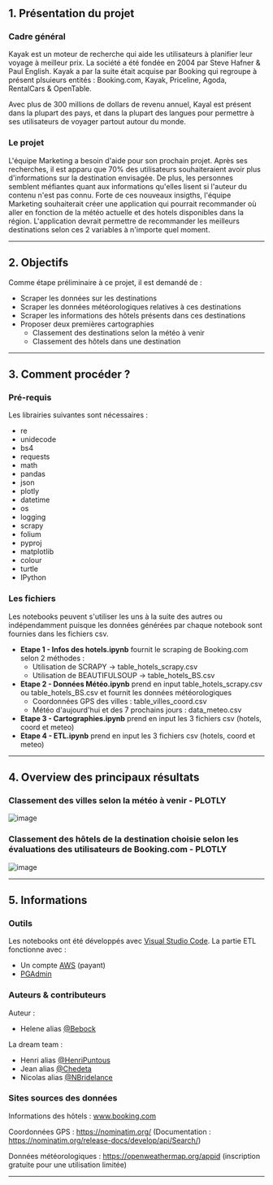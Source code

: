 # 
## 1. Présentation du projet 

### Cadre général 

Kayak est un moteur de recherche qui aide les utilisateurs à planifier leur voyage à meilleur prix. La société a été fondée en 2004 par Steve Hafner & Paul English. Kayak a par la suite était acquise par Booking qui regroupe à présent plsuieurs entités : Booking.com, Kayak, Priceline, Agoda, RentalCars & OpenTable. 

Avec plus de 300 millions de dollars de revenu annuel, Kayal est présent dans la plupart des pays, et dans la plupart des langues pour permettre à ses utilisateurs de voyager partout autour du monde. 

### Le projet 

L'équipe Marketing a besoin d'aide pour son prochain projet. Après ses recherches, il est apparu que 70% des utilisateurs souhaiteraient avoir plus d'informations sur la destination envisagée. De plus, les personnes semblent méfiantes quant aux informations qu'elles lisent si l'auteur du contenu n'est pas connu. 
Forte de ces nouveaux insigths, l'équipe Marketing souhaiterait créer une application qui pourrait recommander où aller en fonction de la météo actuelle et des hotels disponibles dans la région. 
L'application devrait permettre de recommander les meilleurs destinations selon ces 2 variables à n'importe quel moment. 

----

## 2. Objectifs 

Comme étape préliminaire à ce projet, il est demandé de : 

  * Scraper les données sur les destinations
  * Scraper les données météorologiques relatives à ces destinations
  * Scraper les informations des hôtels présents dans ces destinations 
  * Proposer deux premières cartographies 
    * Classement des destinations selon la météo à venir
    * Classement des hôtels dans une destination 

----

## 3. Comment procéder ?

### Pré-requis

Les librairies suivantes sont nécessaires : 
  * re  
  * unidecode
  * bs4 
  * requests
  * math 
  * pandas 
  * json
  * plotly
  * datetime 
  * os 
  * logging
  * scrapy
  * folium
  * pyproj 
  * matplotlib
  * colour 
  * turtle 
  * IPython

### Les fichiers

Les notebooks peuvent s'utiliser les uns à la suite des autres ou indépendamment puisque les données générées par chaque notebook sont fournies dans les fichiers csv. 

  * **Etape 1 - Infos des hotels.ipynb** fournit le scraping de Booking.com selon 2 méthodes : 
    * Utilisation de SCRAPY -> table_hotels_scrapy.csv
    * Utilisation de BEAUTIFULSOUP -> table_hotels_BS.csv
  * **Etape 2 - Données Météo.ipynb** prend en input table_hotels_scrapy.csv ou table_hotels_BS.csv et fournit les données météorologiques
    * Coordonnées GPS des villes : table_villes_coord.csv
    * Météo d'aujourd'hui et des 7 prochains jours : data_meteo.csv
  * **Etape 3 - Cartographies.ipynb** prend en input les 3 fichiers csv (hotels, coord et meteo)
  * **Etape 4 - ETL.ipynb** prend en input les 3 fichiers csv (hotels, coord et meteo)

----

## 4. Overview des principaux résultats

### Classement des villes selon la météo à venir - PLOTLY

![image](https://user-images.githubusercontent.com/38078432/185938879-5c58982c-8cba-42a2-929d-bd354d5e131e.png)

### Classement des hôtels de la destination choisie selon les évaluations des utilisateurs de Booking.com - PLOTLY

![image](https://user-images.githubusercontent.com/38078432/185939372-e02d4dcd-254f-40d9-8ce4-9a48f8da9828.png)

----

## 5. Informations

### Outils

Les notebooks ont été développés avec [Visual Studio Code](https://code.visualstudio.com/). 
La partie ETL fonctionne avec : 
  * Un compte [AWS](https://aws.amazon.com/fr/free/?trk=36ca612a-b750-4d2d-b0c1-7d0f0863c3d2&sc_channel=ps&sc_campaign=acquisition&sc_medium=ACQ-P|PS-GO|Brand|Desktop|SU|Core-Main|Core|FR|FR|Text&ef_id=Cj0KCQjw0oyYBhDGARIsAMZEuMtC9CPjQcfap_1XnHuom22cNnmJ3V9qER5-8zeyJvnF5VtnjJOCLQUaAtoIEALw_wcB:G:s&s_kwcid=AL!4422!3!563933958237!e!!g!!aws&ef_id=Cj0KCQjw0oyYBhDGARIsAMZEuMtC9CPjQcfap_1XnHuom22cNnmJ3V9qER5-8zeyJvnF5VtnjJOCLQUaAtoIEALw_wcB:G:s&s_kwcid=AL!4422!3!563933958237!e!!g!!aws&all-free-tier.sort-by=item.additionalFields.SortRank&all-free-tier.sort-order=asc&awsf.Free%20Tier%20Types=*all&awsf.Free%20Tier%20Categories=*all) (payant) 
  * [PGAdmin](https://www.pgadmin.org/download/) 

### Auteurs & contributeurs

Auteur : 
  * Helene alias [@Bebock](https://github.com/Bebock/)

La dream team :
  * Henri alias [@HenriPuntous](https://github.com/HenriPuntous/)
  * Jean alias [@Chedeta](https://github.com/Chedeta/)
  * Nicolas alias [@NBridelance](https://github.com/NBridelance/)
  
### Sites sources des données

Informations des hôtels : www.booking.com

Coordonnées GPS : https://nominatim.org/ (Documentation : https://nominatim.org/release-docs/develop/api/Search/)

Données météorologiques : https://openweathermap.org/appid (inscription gratuite pour une utilisation limitée)


----

